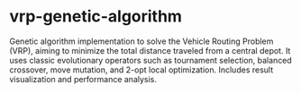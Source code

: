 # vrp-genetic-algorithm
Genetic algorithm implementation to solve the Vehicle Routing Problem (VRP), aiming to minimize the total distance traveled from a central depot. It uses classic evolutionary operators such as tournament selection, balanced crossover, move mutation, and 2-opt local optimization. Includes result visualization and performance analysis.
